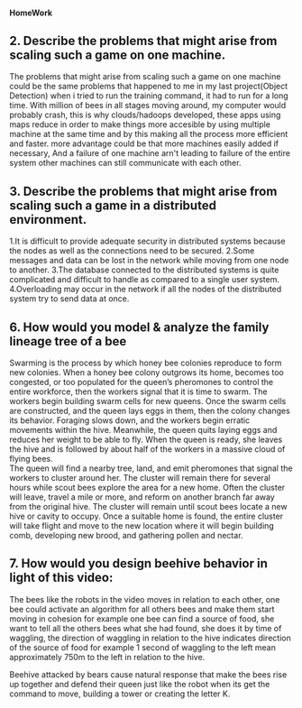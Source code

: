 #### HomeWork

## 2. Describe the problems that might arise from scaling such a game on one machine.
   The problems that might arise from scaling such a game on one machine could
   be the same problems that happened to me in my last project(Object Detection) when i tried to run the training command,
   it had to run for a long time. With million of bees in all stages moving around, my computer would probably crash, this is why
   clouds/hadoops developed, these apps using maps reduce in order to make things more accesible by using multiple machine
   at the same time and by this making  all the process more efficient and faster.
   more advantage could be that more machines easily added if necessary, And a failure of one machine arn't leading to failure of the entire system
   other machines can still communicate with each other.
   
## 3. Describe the problems that might arise from scaling such a game in a distributed environment.
   1.It is difficult to provide adequate security in distributed systems because the nodes as well as the connections need to be secured.
   2.Some messages and data can be lost in the network while moving from one node to another.
   3.The database connected to the distributed systems is quite complicated and difficult to handle as compared to a single user system.
   4.Overloading may occur in the network if all the nodes of the distributed system try to send data at once.
   
## 6. How would you model & analyze the family lineage tree of a bee
   Swarming is the process by which honey bee colonies reproduce to form new colonies. 
   When a honey bee colony outgrows its home, becomes too congested, 
   or too populated for the queen’s pheromones to control the entire workforce,
   then the workers signal that it is time to swarm. The workers begin building swarm cells for new queens. 
   Once the swarm cells are constructed, and the queen lays eggs in them, then the colony changes its behavior.
   Foraging slows down, and the workers begin erratic movements within the hive. 
   Meanwhile, the queen quits laying eggs and reduces her weight to be able to fly. When the queen is ready,
   she leaves the hive and is followed by about half of the workers in a massive cloud of flying bees.  
   The queen will find a nearby tree, land, and emit pheromones that signal the workers to cluster around her. 
   The cluster will remain there for several hours while scout bees explore the area for a new home. Often the cluster will leave, 
   travel a mile or more, and reform on another branch far away from the original hive. 
   The cluster will remain until scout bees locate a new hive or cavity to occupy. 
   Once a suitable home is found, the entire cluster will take flight and move to the new location where it will begin building comb, 
   developing new brood, and gathering pollen and nectar.
   
## 7. How would you design beehive behavior in light of this video:

   The bees like the robots in the video moves in relation to each other, one bee could activate an algorithm for all others bees and make them start  moving in cohesion for example one bee can find a source of food, she want to tell all the others bees what she had found, she does it by time of waggling, the direction of waggling in relation to the hive indicates direction of the source of food for example 1 second of waggling to the left mean approximately 750m to the left in relation to the hive.
   
   Beehive attacked by bears cause natural response that  make the bees  rise up together and defend their queen just like the robot when its get the command to        move, building a tower or creating the letter K.
   
   
